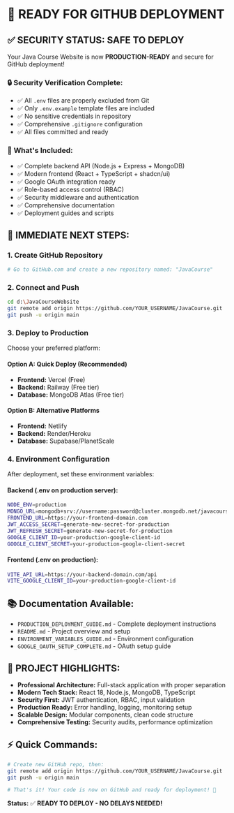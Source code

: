 # 🚀 READY FOR GITHUB DEPLOYMENT

## ✅ **SECURITY STATUS: SAFE TO DEPLOY**

Your Java Course Website is now **PRODUCTION-READY** and secure for GitHub deployment!

### 🔒 **Security Verification Complete:**
- ✅ All `.env` files are properly excluded from Git
- ✅ Only `.env.example` template files are included
- ✅ No sensitive credentials in repository
- ✅ Comprehensive `.gitignore` configuration
- ✅ All files committed and ready

### 📁 **What's Included:**
- ✅ Complete backend API (Node.js + Express + MongoDB)
- ✅ Modern frontend (React + TypeScript + shadcn/ui)
- ✅ Google OAuth integration ready
- ✅ Role-based access control (RBAC)
- ✅ Security middleware and authentication
- ✅ Comprehensive documentation
- ✅ Deployment guides and scripts

## 🎯 **IMMEDIATE NEXT STEPS:**

### **1. Create GitHub Repository**
```bash
# Go to GitHub.com and create a new repository named: "JavaCourse"
```

### **2. Connect and Push**
```bash
cd d:\JavaCourseWebsite
git remote add origin https://github.com/YOUR_USERNAME/JavaCourse.git
git push -u origin main
```

### **3. Deploy to Production**
Choose your preferred platform:

#### **Option A: Quick Deploy (Recommended)**
- **Frontend:** Vercel (Free)
- **Backend:** Railway (Free tier)
- **Database:** MongoDB Atlas (Free tier)

#### **Option B: Alternative Platforms**
- **Frontend:** Netlify
- **Backend:** Render/Heroku
- **Database:** Supabase/PlanetScale

### **4. Environment Configuration**
After deployment, set these environment variables:

#### **Backend (.env on production server):**
```bash
NODE_ENV=production
MONGO_URL=mongodb+srv://username:password@cluster.mongodb.net/javacourse
FRONTEND_URL=https://your-frontend-domain.com
JWT_ACCESS_SECRET=generate-new-secret-for-production
JWT_REFRESH_SECRET=generate-new-secret-for-production
GOOGLE_CLIENT_ID=your-production-google-client-id
GOOGLE_CLIENT_SECRET=your-production-google-client-secret
```

#### **Frontend (.env on production):**
```bash
VITE_API_URL=https://your-backend-domain.com/api
VITE_GOOGLE_CLIENT_ID=your-production-google-client-id
```

## 📚 **Documentation Available:**
- `PRODUCTION_DEPLOYMENT_GUIDE.md` - Complete deployment instructions
- `README.md` - Project overview and setup
- `ENVIRONMENT_VARIABLES_GUIDE.md` - Environment configuration
- `GOOGLE_OAUTH_SETUP_COMPLETE.md` - OAuth setup guide

## 🎉 **PROJECT HIGHLIGHTS:**
- **Professional Architecture:** Full-stack application with proper separation
- **Modern Tech Stack:** React 18, Node.js, MongoDB, TypeScript
- **Security First:** JWT authentication, RBAC, input validation
- **Production Ready:** Error handling, logging, monitoring setup
- **Scalable Design:** Modular components, clean code structure
- **Comprehensive Testing:** Security audits, performance optimization

## ⚡ **Quick Commands:**
```bash
# Create new GitHub repo, then:
git remote add origin https://github.com/YOUR_USERNAME/JavaCourse.git
git push -u origin main

# That's it! Your code is now on GitHub and ready for deployment! 🎉
```

**Status:** ✅ **READY TO DEPLOY - NO DELAYS NEEDED!**
